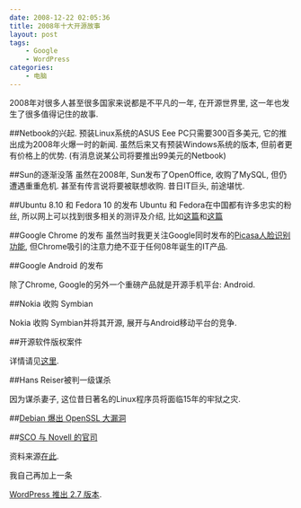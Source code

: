 ```yaml
---
date: 2008-12-22 02:05:36
title: 2008年十大开源故事
layout: post
tags:
    - Google
    - WordPress
categories:
    - 电脑
---
```

2008年对很多人甚至很多国家来说都是不平凡的一年, 在开源世界里, 这一年也发生了很多值得记住的故事.

##Netbook的兴起.
预装Linux系统的ASUS Eee PC只需要300百多美元, 它的推出成为2008年火爆一时的新闻. 虽然后来又有预装Windows系统的版本, 但前者更有价格上的优势. (有消息说某公司将要推出99美元的Netbook)

##Sun的逐渐没落
虽然在2008年, Sun发布了OpenOffice, 收购了MySQL, 但仍遭遇重重危机. 甚至有传言说将要被联想收购. 昔日IT巨头, 前途堪忧.

##Ubuntu 8.10 和 Fedora 10 的发布
Ubuntu 和 Fedora在中国都有许多忠实的粉丝, 所以网上可以找到很多相关的测评及介绍, 比如<a href="http://www.yeeyan.com/articles/view/hiing/18828" target="_blank">这篇</a>和<a href="http://linuxdesktop.cn/2008/11/26/fedora-10-released.html" target="_blank">这篇</a>

##Google Chrome 的发布
虽然当时我更关注Google同时发布的<a href="http://ztpala.com/2008/09/focus-people-picasa/" target="_blank">Picasa人脸识别功能</a>, 但Chrome吸引的注意力绝不亚于任何08年诞生的IT产品.

##Google Android 的发布

除了Chrome, Google的另外一个重磅产品就是开源手机平台: Android.

##Nokia 收购 Symbian

Nokia 收购 Symbian并将其开源, 展开与Android移动平台的竞争.

##开源软件版权案件

详情请见<a href="http://cn.creativecommons.org/index.php/2008/08/24/0824/" target="_blank">这里</a>.

##Hans Reiser被判一级谋杀

因为谋杀妻子, 这位昔日著名的Linux程序员将面临15年的牢狱之灾.

##<a href="http://www.ubuntu-tw.org/modules/planet/view.article.php?1386/b" target="_blank">Debian 爆出 OpenSSL 大漏洞</a>

##<a href="http://en.wikipedia.org/wiki/SCO_v._Novell" target="_blank">SCO 与 Novell 的官司</a>

资料来源<a href="http://www.informationweek.com/news/software/open_source/showArticle.jhtml;jsessionid=OBDLEZC4S25D0QSNDLPSKHSCJUNN2JVN?articleID=212300206&amp;pgno=1&amp;queryText=&amp;isPrev=#mon" target="_blank">在此</a>.

我自己再加上一条

<a href="http://wordpress.org/development/2008/12/coltrane/" target="_blank">WordPress 推出 2.7 版本</a>.
